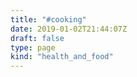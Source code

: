 ```yaml
---
title: "#cooking"
date: 2019-01-02T21:44:07Z
draft: false
type: page
kind: "health_and_food"
---
```


